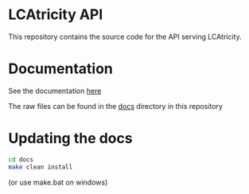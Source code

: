 LCAtricity API
===============

This repository contains the source code for the API serving LCAtricity.

# Documentation
See the documentation [here](https://electricity-lca.github.io/lcatricity_api/)

The raw files can be found in the [docs](/docs) directory in this repository

# Updating the docs
```bash
cd docs
make clean install
```
(or use make.bat on windows)